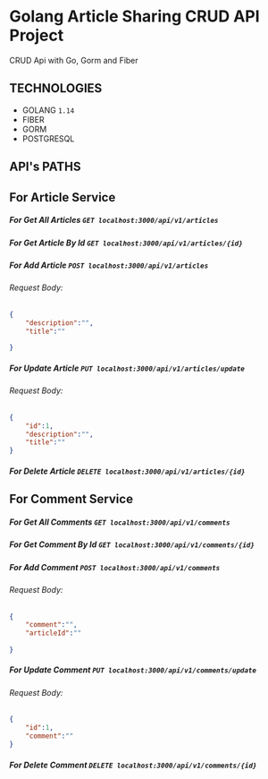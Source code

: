 # Golang Article Sharing CRUD API Project  
CRUD Api with Go, Gorm and Fiber
## TECHNOLOGIES

- GOLANG ` 1.14 `
- FIBER
- GORM
- POSTGRESQL 

## API's PATHS
## For Article Service
##### For Get All Articles ```GET localhost:3000/api/v1/articles ``` <br/>
##### For Get Article By Id ```GET localhost:3000/api/v1/articles/{id} ``` <br/>
##### For Add Article ```POST localhost:3000/api/v1/articles ```  <br/>
###### Request Body: 
```json
{
    "description":"",
    "title":""
   
}
```
##### For Update Article ```PUT localhost:3000/api/v1/articles/update ```  <br/>
###### Request Body: 
```json
{
    "id":1,
    "description":"",
    "title":""
}
```

##### For Delete Article ```DELETE localhost:3000/api/v1/articles/{id} ```  <br/>





## For Comment Service
##### For Get All Comments ```GET localhost:3000/api/v1/comments ``` <br/>
##### For Get Comment By Id ```GET localhost:3000/api/v1/comments/{id} ``` <br/>
##### For Add Comment ```POST localhost:3000/api/v1/comments ```  <br/>
###### Request Body: 
```json
{
    "comment":"",
    "articleId":""
   
}
```
##### For Update Comment ```PUT localhost:3000/api/v1/comments/update ```  <br/>
###### Request Body: 
```json
{
    "id":1,
    "comment":""
}
```

##### For Delete Comment ```DELETE localhost:3000/api/v1/comments/{id} ```  <br/>


